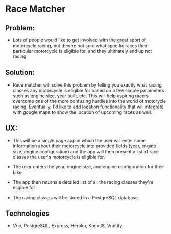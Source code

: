 # Race Matcher

## Problem:
- Lots of people would like to get involved with the great sport of motorcycle racing,
but they're not sure what specific races their particular motorcycle is eligible for, and they 
ultimately end up not racing.

## Solution:
- Race matcher will solve this problem by telling you exactly what racing classes any motorcycle is eligible for based on a few simple parameters such as engine size, year built, etc. This will help aspiring racers overcome one of the more confusing hurdles into the world of motorycle racing. Eventually, I'd like to add location functionality that will integrate with google maps to show the location of upcoming races as well.

## UX:
- This will be a single page app in which the user will enter some information about their motorcycle into provided fields 
(year, engine size, engine configuration) and the app will then present a list of race classes the user's motorcycle is
eligible for.

- The user enters the year, engine size, and engine configuration for their bike
- The app then returns a detailed list of all the racing classes they're eligible for
- The racing classes will be stored in a PostgreSQL database.

## Technologies
- Vue, PostgreSQL, Express, Heroku, KnexJS, Vuetify.
